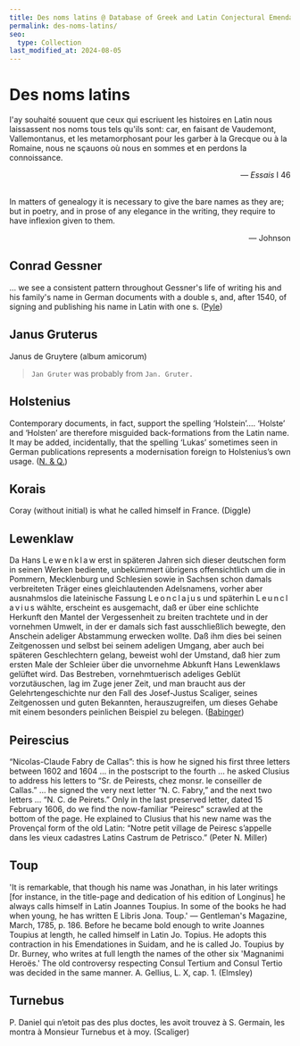 ```yaml
---
title: Des noms latins @ Database of Greek and Latin Conjectural Emendations Attested in MSS
permalink: des-noms-latins/
seo:
  type: Collection
last_modified_at: 2024-08-05
---
```

# Des noms latins

I'ay souhaité souuent que ceux qui escriuent les histoires en Latin nous laissassent nos noms tous tels qu'ils sont: car, en faisant de Vaudemont, Vallemontanus, et les metamorphosant pour les garber à la Grecque ou à la Romaine, nous ne sçauons où nous en sommes et en perdons la connoissance.
<p align="right">— <em>Essais</em> I 46</p>

&nbsp;  
In matters of genealogy it is necessary to give the bare names as they are; but in poetry, and in prose of any elegance in the writing, they require to have inflexion given to them.
<p align="right">— Johnson</p>

## Conrad Gessner
… we see a consistent pattern throughout Gessner's life of writing his and his family's name in German documents with a double s, and, after 1540, of signing and publishing his name in Latin with one s. ([Pyle](https://www.euppublishing.com/doi/abs/10.3366/anh.2000.27.2.175))

## Janus Gruterus
Janus de Gruytere (album amicorum)

> `Jan Gruter` was probably from `Jan. Gruter.`

## Holstenius
Contemporary documents, in fact, support the spelling ‘Holstein’.… ‘Holste’ and ‘Holsten’ are therefore misguided back-formations from the Latin name. It may be added, incidentally, that the spelling ‘Lukas’ sometimes seen in German publications represents a modernisation foreign to Holstenius’s own usage. ([N. & Q.](https://doi.org/10.1093/notesj/gjae088))

## Korais
Coray (without initial) is what he called himself in France. (Diggle)

## Lewenklaw
Da Hans L&thinsp;e&thinsp;w&thinsp;e&thinsp;n&thinsp;k&thinsp;l&thinsp;a&thinsp;w erst in späteren Jahren sich dieser deutschen form in seinen Werken bediente, unbekümmert übrigens offensichtlich um die in Pommern, Mecklenburg und Schlesien sowie in Sachsen schon damals verbreiteten Träger eines gleichlautenden Adelsnamens, vorher aber ausnahmslos die lateinische Fassung L&thinsp;e&thinsp;o&thinsp;n&thinsp;c&thinsp;l&thinsp;a&thinsp;j&thinsp;u&thinsp;s und späterhin L&thinsp;e&thinsp;u&thinsp;n&thinsp;c&thinsp;l&thinsp;a&thinsp;v&thinsp;i&thinsp;u&thinsp;s wählte, erscheint es ausgemacht, daß er über eine schlichte Herkunft den Mantel der Vergessenheit zu breiten trachtete und in der vornehmen Umwelt, in der er damals sich fast ausschließlich bewegte, den Anschein adeliger Abstammung erwecken wollte. Daß ihm dies bei seinen Zeitgenossen und selbst bei seinem adeligen Umgang, aber auch bei späteren Geschlechtern gelang, beweist wohl der Umstand, daß hier zum ersten Male der Schleier über die unvornehme Abkunft Hans Lewenklaws gelüftet wird. Das Bestreben, vornehmtuerisch adeliges Geblüt vorzutäuschen, lag im Zuge jener Zeit, und man braucht aus der Gelehrtengeschichte nur den Fall des Josef-Justus Scaliger, seines Zeitgenossen und guten Bekannten, herauszugreifen, um dieses Gehabe mit einem besonders peinlichen Beispiel zu belegen. ([Babinger](https://www.lwl.org/westfaelische-geschichte/txt/wz-5703.pdf))

## Peirescius
“Nicolas-Claude Fabry de Callas”: this is how he signed his first three letters between 1602 and 1604 … in the postscript to the fourth … he asked Clusius to address his letters to “Sr. de Peirests, chez monsr. le conseiller de Callas.” … he signed the very next letter “N. C. Fabry,” and the next two letters … “N. C. de Peirets.” Only in the last preserved letter, dated 15 February 1606, do we find the now-familiar “Peiresc” scrawled at the bottom of the page. He explained to Clusius that his new name was the Provençal form of the old Latin: “Notre petit village de Peiresc s’appelle dans les vieux cadastres Latins Castrum de Petrisco.” (Peter N. Miller)

## Toup
'It is remarkable, that though his name was Jonathan, in his later writings [for instance, in the title-page and dedication of his edition of Longinus] he always calls himself in Latin Joannes Toupius. In some of the books he had when young, he has written E Libris Jona. Toup.' — Gentleman's Magazine, March, 1785, p. 186. Before he became bold enough to write Joannes Toupius at length, he called himself in Latin Jo. Topius. He adopts this contraction in his Emendationes in Suidam, and he is called Jo. Toupius by Dr. Burney, who writes at full length the names of the other six 'Magnanimi Heroës.' The old controversy respecting Consul Tertium and Consul Tertio was decided in the same manner. A. Gellius, L. X, cap. 1. (Elmsley)

## Turnebus
P. Daniel qui n’etoit pas des plus doctes, les avoit trouvez à S. Germain, les montra à Monsieur Turnebus et à moy. (Scaliger)
